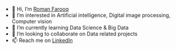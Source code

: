 - 👋 Hi, I’m [Roman Farooq](https://www.linkedin.com/in/roman-farooq-1166191ba/)
- 👀 I’m interested in Artificial intelligence, Digital image processing, Computer vision
- 🌱 I’m currently learning Data Science & Big Data
- 💞️ I’m looking to collaborate on Data related projects
- 📫 Reach me on [LinkedIn](https://www.linkedin.com/in/roman-farooq-1166191ba/)

<!---
romanfarooq/romanfarooq is a ✨ special ✨ repository because its `README.md` (this file) appears on your GitHub profile.
You can click the Preview link to take a look at your changes.
--->
